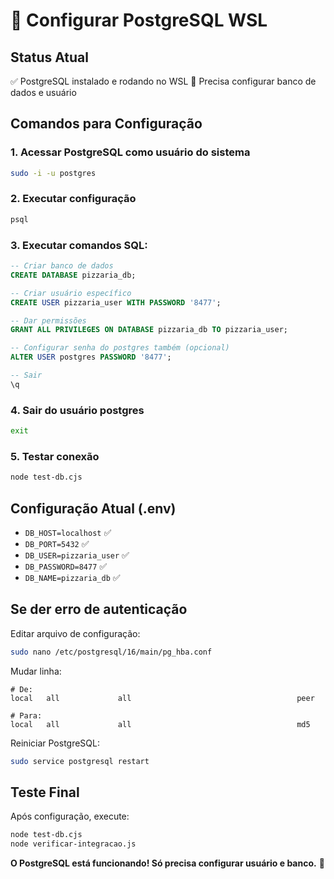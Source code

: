 # 🔧 Configurar PostgreSQL WSL

## Status Atual
✅ PostgreSQL instalado e rodando no WSL
🔄 Precisa configurar banco de dados e usuário

## Comandos para Configuração

### 1. Acessar PostgreSQL como usuário do sistema
```bash
sudo -i -u postgres
```

### 2. Executar configuração
```bash
psql
```

### 3. Executar comandos SQL:
```sql
-- Criar banco de dados
CREATE DATABASE pizzaria_db;

-- Criar usuário específico
CREATE USER pizzaria_user WITH PASSWORD '8477';

-- Dar permissões
GRANT ALL PRIVILEGES ON DATABASE pizzaria_db TO pizzaria_user;

-- Configurar senha do postgres também (opcional)
ALTER USER postgres PASSWORD '8477';

-- Sair
\q
```

### 4. Sair do usuário postgres
```bash
exit
```

### 5. Testar conexão
```bash
node test-db.cjs
```

## Configuração Atual (.env)
- `DB_HOST=localhost` ✅
- `DB_PORT=5432` ✅
- `DB_USER=pizzaria_user` ✅
- `DB_PASSWORD=8477` ✅
- `DB_NAME=pizzaria_db` ✅

## Se der erro de autenticação

Editar arquivo de configuração:
```bash
sudo nano /etc/postgresql/16/main/pg_hba.conf
```

Mudar linha:
```
# De:
local   all             all                                     peer

# Para:
local   all             all                                     md5
```

Reiniciar PostgreSQL:
```bash
sudo service postgresql restart
```

## Teste Final
Após configuração, execute:
```bash
node test-db.cjs
node verificar-integracao.js
```

**O PostgreSQL está funcionando! Só precisa configurar usuário e banco.** 🚀